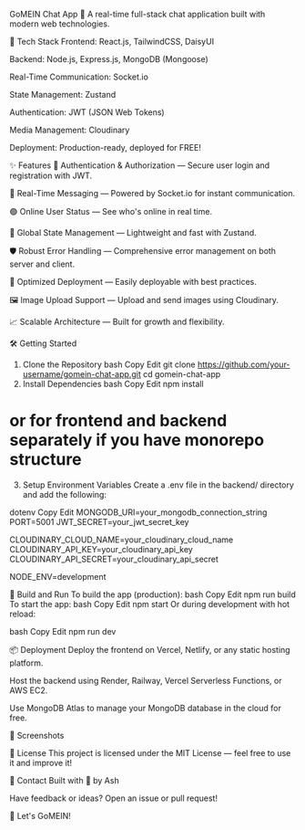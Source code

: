GoMEIN Chat App 🚀
A real-time full-stack chat application built with modern web technologies.

🌟 Tech Stack
Frontend: React.js, TailwindCSS, DaisyUI

Backend: Node.js, Express.js, MongoDB (Mongoose)

Real-Time Communication: Socket.io

State Management: Zustand

Authentication: JWT (JSON Web Tokens)

Media Management: Cloudinary

Deployment: Production-ready, deployed for FREE!

✨ Features
🔐 Authentication & Authorization — Secure user login and registration with JWT.

📡 Real-Time Messaging — Powered by Socket.io for instant communication.

🟢 Online User Status — See who's online in real time.

🎯 Global State Management — Lightweight and fast with Zustand.

🛡️ Robust Error Handling — Comprehensive error management on both server and client.

🚀 Optimized Deployment — Easily deployable with best practices.

🖼️ Image Upload Support — Upload and send images using Cloudinary.

📈 Scalable Architecture — Built for growth and flexibility.

🛠️ Getting Started

1. Clone the Repository
   bash
   Copy
   Edit
   git clone https://github.com/your-username/gomein-chat-app.git
   cd gomein-chat-app
2. Install Dependencies
   bash
   Copy
   Edit
   npm install

# or for frontend and backend separately if you have monorepo structure

3. Setup Environment Variables
   Create a .env file in the backend/ directory and add the following:

dotenv
Copy
Edit
MONGODB_URI=your_mongodb_connection_string
PORT=5001
JWT_SECRET=your_jwt_secret_key

CLOUDINARY_CLOUD_NAME=your_cloudinary_cloud_name
CLOUDINARY_API_KEY=your_cloudinary_api_key
CLOUDINARY_API_SECRET=your_cloudinary_api_secret

NODE_ENV=development

🚀 Build and Run
To build the app (production):
bash
Copy
Edit
npm run build
To start the app:
bash
Copy
Edit
npm start
Or during development with hot reload:

bash
Copy
Edit
npm run dev

📦 Deployment
Deploy the frontend on Vercel, Netlify, or any static hosting platform.

Host the backend using Render, Railway, Vercel Serverless Functions, or AWS EC2.

Use MongoDB Atlas to manage your MongoDB database in the cloud for free.

📸 Screenshots

📄 License
This project is licensed under the MIT License — feel free to use it and improve it!

💬 Contact
Built with 💖 by Ash

Have feedback or ideas? Open an issue or pull request!

🚀 Let's GoMEIN!
